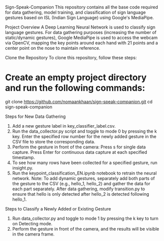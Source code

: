 Sign-Speak-Companion
This repository contains all the base code required for data gathering, model training, and classification of sign language gestures based on ISL (Indian Sign Language) using Google's MediaPipe.

Project Overview
A Deep Learning Neural Network is used to classify sign language gestures.
For data gathering purposes (increasing the number of static/dynamic gestures), Google MediaPipe is used to access the webcam via OpenCV, mapping the key points around each hand with 21 points and a center point on the nose to maintain reference.

Clone the Repository
To clone this repository, follow these steps:
# Create an empty project directory and run the following commands:
git clone https://github.com/nomaankhaan/sign-speak-companion.git
cd sign-speak-companion

Steps for New Data Gathering
1. Add a new gesture label in key_classifier_label.csv.
2. Run the data_collector.py script and toggle to mode 0 by pressing the k key. Enter the specified row number for the newly added gesture in the CSV file to store the corresponding data.
3. Perform the gesture in front of the camera:
  Press s for single data capture.
  Press Enter for continuous data capture at each specified timestamp.
4. To see how many rows have been collected for a specified gesture, run insight.py.
5. Run the keypoint_classification_EN.ipynb notebook to retrain the neural network.
Note:
To add dynamic gestures, separately add both parts of the gesture to the CSV (e.g., hello_1, hello_2) and gather the data for each part separately. After data gathering, modify transition.py to ensure that hello is only detected after hello_2 is detected following hello_1.

Steps to Classify a Newly Added or Existing Gesture
1. Run data_collector.py and toggle to mode 1 by pressing the k key to turn on Detecting mode.
2. Perform the gesture in front of the camera, and the results will be visible in the camera frame.
